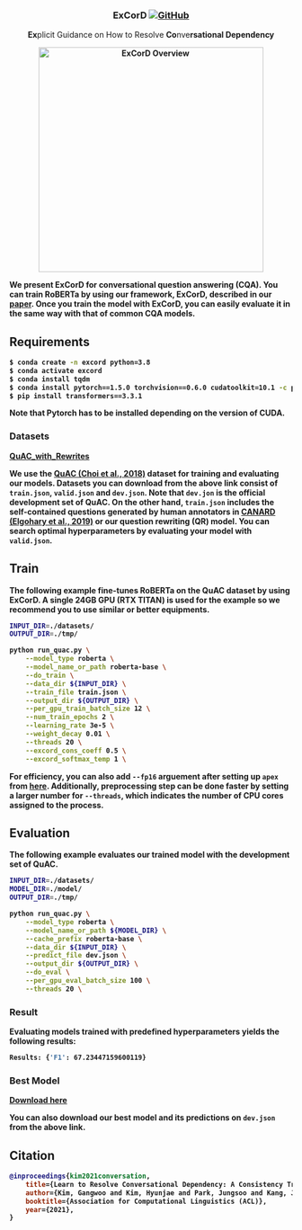 <h3 align="center">
<p>ExCorD
<a href="https://github.com/dmis-lab/excord/blob/master/LICENSE">
   <img alt="GitHub" src="https://img.shields.io/badge/License-MIT-yellow.svg">
</a>
</h3>
<div align="center">
    <p><b>Ex</b>plicit Guidance on How to Resolve <b>Co</b>nve<b>r</n>sational <b>D</b>ependency
</div>

<div align="center">
  <img alt="ExCorD Overview" src="https://github.com/dmis-lab/excord/blob/main/images/ExCorD_overview.png" width="400px">
</div>

We present ExCorD for conversational question answering (CQA). You can train RoBERTa by using our framework, ExCorD, described in our [paper](https://aclanthology.org/2021.acl-long.478/). Once you train the model with ExCorD, you can easily evaluate it in the same way with that of common CQA models.


## Requirements
```bash
$ conda create -n excord python=3.8
$ conda activate excord
$ conda install tqdm
$ conda install pytorch==1.5.0 torchvision==0.6.0 cudatoolkit=10.1 -c pytorch
$ pip install transformers==3.3.1
```
Note that Pytorch has to be installed depending on the version of CUDA.

### Datasets

[QuAC_with_Rewrites](https://drive.google.com/drive/folders/1hMUS4MoN7X01h82VqaHagKBXbebuzngu?usp=sharing)

We use the [QuAC (Choi et al., 2018)](https://quac.ai/) dataset for training and evaluating our models. Datasets you can download from the above link consist of `train.json`, `valid.json` and `dev.json`. Note that `dev.jon` is the official development set of QuAC. On the other hand, `train.json` includes the self-contained questions generated by human annotators in [CANARD (Elgohary et al., 2019)](https://sites.google.com/view/qanta/projects/canard) or our question rewriting (QR) model. You can search optimal hyperparameters by evaluating your model with `valid.json`.

## Train

The following example fine-tunes RoBERTa on the QuAC dataset by using ExCorD. 
A single 24GB GPU (RTX TITAN) is used for the example so we recommend you to use similar or better equipments.

```bash
INPUT_DIR=./datasets/
OUTPUT_DIR=./tmp/

python run_quac.py \
	--model_type roberta \
	--model_name_or_path roberta-base \
	--do_train \
	--data_dir ${INPUT_DIR} \
	--train_file train.json \
	--output_dir ${OUTPUT_DIR} \
	--per_gpu_train_batch_size 12 \
	--num_train_epochs 2 \
	--learning_rate 3e-5 \
	--weight_decay 0.01 \
	--threads 20 \
	--excord_cons_coeff 0.5 \
	--excord_softmax_temp 1 \
```

For efficiency, you can also add `--fp16` arguement after setting up `apex` from [here](https://github.com/NVIDIA/apex). Additionally, preprocessing step can be done faster by setting a larger number for `--threads`, which indicates the number of CPU cores assigned to the process.

## Evaluation

The following example evaluates our trained model with the development set of QuAC.

```bash
INPUT_DIR=./datasets/
MODEL_DIR=./model/
OUTPUT_DIR=./tmp/

python run_quac.py \
	--model_type roberta \
	--model_name_or_path ${MODEL_DIR} \
	--cache_prefix roberta-base \
	--data_dir ${INPUT_DIR} \
	--predict_file dev.json \
	--output_dir ${OUTPUT_DIR} \
	--do_eval \
	--per_gpu_eval_batch_size 100 \
	--threads 20 \
```

### Result
Evaluating models trained with predefined hyperparameters yields the following results:

```bash
Results: {'F1': 67.23447159600119}
```

### Best Model
[Download here](https://drive.google.com/file/d/1Xf0-XUvGi7jgiAAdA5BQLk7p5ikc_wOl/view?usp=sharing)

You can also download our best model and its predictions on `dev.json` from the above link.

## Citation

```bibtex
@inproceedings{kim2021conversation,
    title={Learn to Resolve Conversational Dependency: A Consistency Training Framework for Conversational Question Answering},
    author={Kim, Gangwoo and Kim, Hyunjae and Park, Jungsoo and Kang, Jaewoo},
    booktitle={Association for Computational Linguistics (ACL)},
    year={2021},
}
```